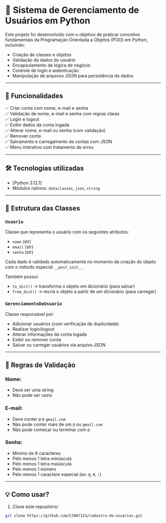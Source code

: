 # 🔐 Sistema de Gerenciamento de Usuários em Python

Este projeto foi desenvolvido com o objetivo de praticar conceitos fundamentais da Programação Orientada a Objetos (POO) em Python, incluindo:

- Criação de classes e objetos
- Validação de dados do usuário
- Encapsulamento de lógica de negócio
- Controle de login e autenticação
- Manipulação de arquivos JSON para persistência de dados

---

## 📌 Funcionalidades

✅ Criar conta com nome, e-mail e senha  
✅ Validação de nome, e-mail e senha com regras claras  
✅ Login e logout  
✅ Exibir dados da conta logada  
✅ Alterar nome, e-mail ou senha (com validação)  
✅ Remover conta  
✅ Salvamento e carregamento de contas com JSON  
✅ Menu interativo com tratamento de erros  

---

## 🛠️ Tecnologias utilizadas

- [Python 3.12.1]
- Módulos nativos: `dataclasses`, `json`, `string`

---

## 📂 Estrutura das Classes

### `Usuario`
Classe que representa o usuário com os seguintes atributos:
- `nome` (str)
- `email` (str)
- `senha` (str)

Cada dado é validado automaticamente no momento da criação do objeto com o método especial `__post_init__`.

Também possui:
- `to_dict()` → transforma o objeto em dicionário (para salvar)
- `from_dict()` → recria o objeto a partir de um dicionário (para carregar)

### `GerenciamentoDeUsuario`
Classe responsável por:
- Adicionar usuários (com verificação de duplicidade)
- Realizar login/logout
- Alterar informações da conta logada
- Exibir ou remover conta
- Salvar ou carregar usuários via arquivo JSON

---

## 🎯 Regras de Validação

### Nome:
- Deve ser uma string
- Não pode ser vazio

### E-mail:
- Deve conter `@` e `gmail.com`
- Não pode conter mais de um `@` ou `gmail.com`
- Não pode começar ou terminar com `@`

### Senha:
- Mínimo de 8 caracteres
- Pelo menos 1 letra minúscula
- Pelo menos 1 letra maiúscula
- Pelo menos 1 número
- Pelo menos 1 caractere especial (ex: `@`, `#`, `!`)

---

## 💡 Como usar?

1. Clone este repositório:
```bash
git clone https://github.com/CJ007123/cadastro-de-usuarios.git

